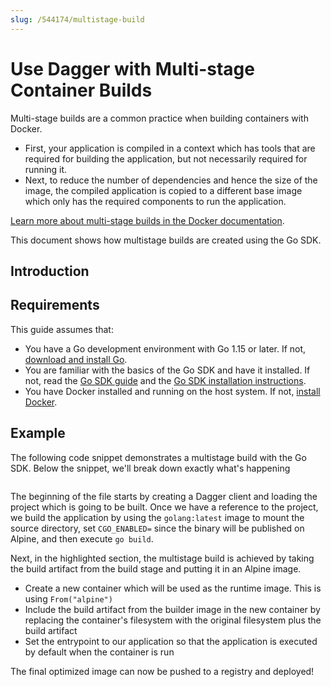 ```yaml
---
slug: /544174/multistage-build
---
```


# Use Dagger with Multi-stage Container Builds

Multi-stage builds are a common practice when building containers with Docker. 

- First, your application is compiled in a context which has tools that are required for building the application, but not necessarily required for running it. 
- Next, to reduce the number of dependencies and hence the size of the image, the compiled application is copied to a different base image which only has the required components to run the application. 

[Learn more about multi-stage builds in the Docker documentation](https://docs.docker.com/build/building/multi-stage/).

This document shows how multistage builds are created using the Go SDK.

## Introduction

## Requirements

This guide assumes that:

- You have a Go development environment with Go 1.15 or later. If not, [download and install Go](https://go.dev/doc/install).
- You are familiar with the basics of the Go SDK and have it installed. If not, read the [Go SDK guide](../959738-get-started.md) and the [Go SDK installation instructions](../371491-install.md).
- You have Docker installed and running on the host system. If not, [install Docker](https://docs.docker.com/engine/install/).

## Example

The following code snippet demonstrates a multistage build with the Go SDK. Below the snippet, we'll break down exactly what's happening

```go file=../snippets/multistage-build/main.go

```

The beginning of the file starts by creating a Dagger client and loading the project which is going to be built. Once we have a reference to the project, we build the application by using the `golang:latest` image to mount the source directory, set `CGO_ENABLED=` since the binary will be published on Alpine, and then execute `go build`.

Next, in the highlighted section, the multistage build is achieved by taking the build artifact from the build stage and putting it in an Alpine image.

- Create a new container which will be used as the runtime image. This is using `From("alpine")`
- Include the build artifact from the builder image in the new container by replacing the container's filesystem with the original filesystem plus the build artifact
- Set the entrypoint to our application so that the application is executed by default when the container is run

The final optimized image can now be pushed to a registry and deployed!
